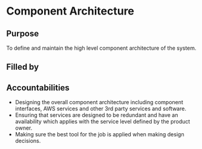 # Component Architecture

## Purpose

To define and maintain the high level component architecture of the system.

## Filled by

## Accountabilities

- Designing the overall component architecture including component interfaces, AWS services and other 3rd party services and software.
- Ensuring that services are designed to be redundant and have an availability which applies with the service level defined by the product owner.
- Making sure the best tool for the job is applied when making design decisions.

